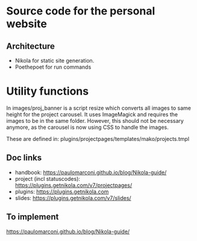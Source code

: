 # Source code for the personal website

## Architecture

- Nikola for static site generation.
- Poethepoet for run commands

# Utility functions

In images/proj_banner is a script resize which converts all images to same height 
for the project carousel. It uses ImageMagick and requires the images to be in the same folder.
However, this should not be necessary anymore, as the carousel is now using CSS to handle the images.

These are defined in: plugins/projectpages/templates/mako/projects.tmpl

## Doc links

- handbook: https://paulomarconi.github.io/blog/Nikola-guide/
- project (incl statuscodes): https://plugins.getnikola.com/v7/projectpages/
- plugins: https://plugins.getnikola.com
- slides: https://plugins.getnikola.com/v7/slides/

## To implement

https://paulomarconi.github.io/blog/Nikola-guide/
